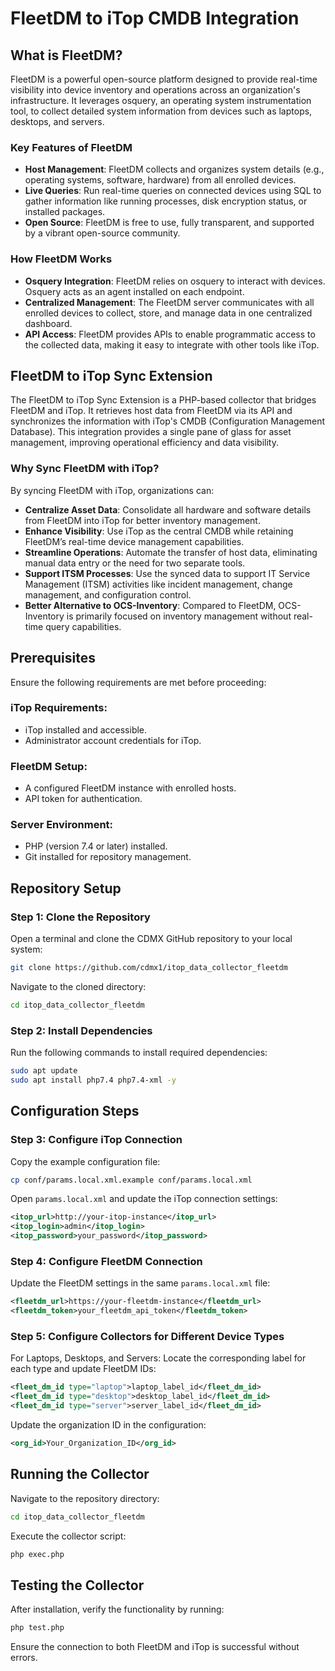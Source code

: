 # FleetDM to iTop CMDB Integration

## What is FleetDM?
FleetDM is a powerful open-source platform designed to provide real-time visibility into device inventory and operations across an organization's infrastructure. It leverages osquery, an operating system instrumentation tool, to collect detailed system information from devices such as laptops, desktops, and servers.

### Key Features of FleetDM
- **Host Management**: FleetDM collects and organizes system details (e.g., operating systems, software, hardware) from all enrolled devices.
- **Live Queries**: Run real-time queries on connected devices using SQL to gather information like running processes, disk encryption status, or installed packages.
- **Open Source**: FleetDM is free to use, fully transparent, and supported by a vibrant open-source community.

### How FleetDM Works
- **Osquery Integration**: FleetDM relies on osquery to interact with devices. Osquery acts as an agent installed on each endpoint.
- **Centralized Management**: The FleetDM server communicates with all enrolled devices to collect, store, and manage data in one centralized dashboard.
- **API Access**: FleetDM provides APIs to enable programmatic access to the collected data, making it easy to integrate with other tools like iTop.

## FleetDM to iTop Sync Extension
The FleetDM to iTop Sync Extension is a PHP-based collector that bridges FleetDM and iTop. It retrieves host data from FleetDM via its API and synchronizes the information with iTop's CMDB (Configuration Management Database). This integration provides a single pane of glass for asset management, improving operational efficiency and data visibility.

### Why Sync FleetDM with iTop?
By syncing FleetDM with iTop, organizations can:
- **Centralize Asset Data**: Consolidate all hardware and software details from FleetDM into iTop for better inventory management.
- **Enhance Visibility**: Use iTop as the central CMDB while retaining FleetDM’s real-time device management capabilities.
- **Streamline Operations**: Automate the transfer of host data, eliminating manual data entry or the need for two separate tools.
- **Support ITSM Processes**: Use the synced data to support IT Service Management (ITSM) activities like incident management, change management, and configuration control.
- **Better Alternative to OCS-Inventory**: Compared to FleetDM, OCS-Inventory is primarily focused on inventory management without real-time query capabilities.

## Prerequisites
Ensure the following requirements are met before proceeding:

### iTop Requirements:
- iTop installed and accessible.
- Administrator account credentials for iTop.

### FleetDM Setup:
- A configured FleetDM instance with enrolled hosts.
- API token for authentication.

### Server Environment:
- PHP (version 7.4 or later) installed.
- Git installed for repository management.

## Repository Setup

### Step 1: Clone the Repository
Open a terminal and clone the CDMX GitHub repository to your local system:

```bash
git clone https://github.com/cdmx1/itop_data_collector_fleetdm
```

Navigate to the cloned directory:

```bash
cd itop_data_collector_fleetdm
```

### Step 2: Install Dependencies
Run the following commands to install required dependencies:

```bash
sudo apt update
sudo apt install php7.4 php7.4-xml -y
```

## Configuration Steps

### Step 3: Configure iTop Connection
Copy the example configuration file:

```bash
cp conf/params.local.xml.example conf/params.local.xml
```

Open `params.local.xml` and update the iTop connection settings:

```xml
<itop_url>http://your-itop-instance</itop_url>
<itop_login>admin</itop_login>
<itop_password>your_password</itop_password>
```

### Step 4: Configure FleetDM Connection
Update the FleetDM settings in the same `params.local.xml` file:

```xml
<fleetdm_url>https://your-fleetdm-instance</fleetdm_url>
<fleetdm_token>your_fleetdm_api_token</fleetdm_token>
```

### Step 5: Configure Collectors for Different Device Types
For Laptops, Desktops, and Servers:
Locate the corresponding label for each type and update FleetDM IDs:

```xml
<fleet_dm_id type="laptop">laptop_label_id</fleet_dm_id>
<fleet_dm_id type="desktop">desktop_label_id</fleet_dm_id>
<fleet_dm_id type="server">server_label_id</fleet_dm_id>
```

Update the organization ID in the configuration:

```xml
<org_id>Your_Organization_ID</org_id>
```

## Running the Collector
Navigate to the repository directory:

```bash
cd itop_data_collector_fleetdm
```

Execute the collector script:

```bash
php exec.php
```

## Testing the Collector
After installation, verify the functionality by running:

```bash
php test.php
```

Ensure the connection to both FleetDM and iTop is successful without errors.

